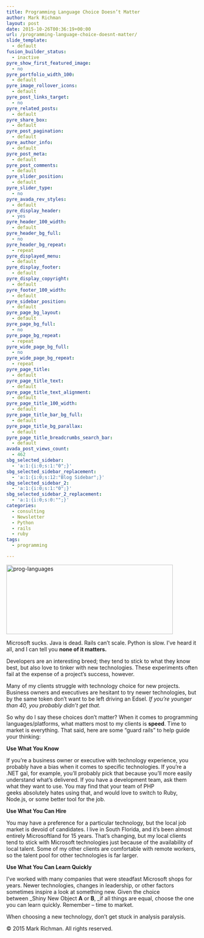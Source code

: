 ```yaml
---
title: Programming Language Choice Doesn’t Matter
author: Mark Richman
layout: post
date: 2015-10-26T00:36:19+00:00
url: /programming-language-choice-doesnt-matter/
slide_template:
  - default
fusion_builder_status:
  - inactive
pyre_show_first_featured_image:
  - no
pyre_portfolio_width_100:
  - default
pyre_image_rollover_icons:
  - default
pyre_post_links_target:
  - no
pyre_related_posts:
  - default
pyre_share_box:
  - default
pyre_post_pagination:
  - default
pyre_author_info:
  - default
pyre_post_meta:
  - default
pyre_post_comments:
  - default
pyre_slider_position:
  - default
pyre_slider_type:
  - no
pyre_avada_rev_styles:
  - default
pyre_display_header:
  - yes
pyre_header_100_width:
  - default
pyre_header_bg_full:
  - no
pyre_header_bg_repeat:
  - repeat
pyre_displayed_menu:
  - default
pyre_display_footer:
  - default
pyre_display_copyright:
  - default
pyre_footer_100_width:
  - default
pyre_sidebar_position:
  - default
pyre_page_bg_layout:
  - default
pyre_page_bg_full:
  - no
pyre_page_bg_repeat:
  - repeat
pyre_wide_page_bg_full:
  - no
pyre_wide_page_bg_repeat:
  - repeat
pyre_page_title:
  - default
pyre_page_title_text:
  - default
pyre_page_title_text_alignment:
  - default
pyre_page_title_100_width:
  - default
pyre_page_title_bar_bg_full:
  - default
pyre_page_title_bg_parallax:
  - default
pyre_page_title_breadcrumbs_search_bar:
  - default
avada_post_views_count:
  - 462
sbg_selected_sidebar:
  - 'a:1:{i:0;s:1:"0";}'
sbg_selected_sidebar_replacement:
  - 'a:1:{i:0;s:12:"Blog Sidebar";}'
sbg_selected_sidebar_2:
  - 'a:1:{i:0;s:1:"0";}'
sbg_selected_sidebar_2_replacement:
  - 'a:1:{i:0;s:0:"";}'
categories:
  - consulting
  - Newsletter
  - Python
  - rails
  - ruby
tags:
  - programming

---
```

<img class="alignnone wp-image-792" src="http://www.markrichman.com/wp-content/uploads/2015/10/prog-languages.png" alt="prog-languages" width="437" height="182" srcset="http://www.markrichman.com/wp-content/uploads/2015/10/prog-languages-300x125.png 300w, http://www.markrichman.com/wp-content/uploads/2015/10/prog-languages.png 620w" sizes="(max-width: 437px) 100vw, 437px" />

Microsoft sucks. Java is dead. Rails can&#8217;t scale. Python is slow. I&#8217;ve heard it all, and I can tell you **none of it matters.**

Developers are an interesting breed; they tend to stick to what they know best, but also love to tinker with new technologies. These experiments often fail at the expense of a project&#8217;s success, however.

Many of my clients struggle with technology choice for new projects. Business owners and executives are hesitant to try newer technologies, but by the same token don&#8217;t want to be left driving an Edsel. _If you&#8217;re younger than 40, you probably didn&#8217;t get that._

So why do I say these choices don&#8217;t matter? When it comes to programming languages/platforms, what matters most to my clients is **speed**. Time to market is everything. That said, here are some &#8220;guard rails&#8221; to help guide your thinking:

**Use What You Know**

If you&#8217;re a business owner or executive with technology experience, you probably have a bias when it comes to specific technologies. If you&#8217;re a .NET gal, for example, you&#8217;ll probably pick that because you&#8217;ll more easily understand what&#8217;s delivered. If you have a development team, ask them what they want to use. You may find that your team of PHP geeks absolutely hates using that, and would love to switch to Ruby, Node.js, or some better tool for the job.

**Use What You Can Hire**

You may have a preference for a particular technology, but the local job market is devoid of candidates. I live in South Florida, and it&#8217;s been almost entirely Microsoftland for 15 years. That&#8217;s changing, but my local clients tend to stick with Microsoft technologies just because of the availability of local talent. Some of my other clients are comfortable with remote workers, so the talent pool for other technologies is far larger.

**Use What You Can Learn Quickly**

I&#8217;ve worked with many companies that were steadfast Microsoft shops for years. Newer technologies, changes in leadership, or other factors sometimes inspire a look at something new. Given the choice between _Shiny New Object **A** or **B**, _if all things are equal, choose the one you can learn quickly. Remember &#8211; time to market.

When choosing a new technology, don&#8217;t get stuck in analysis paralysis.

© 2015 Mark Richman. All rights reserved.